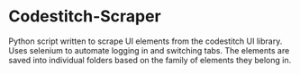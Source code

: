 # Codestitch-Scraper

Python script written to scrape UI elements from the codestitch UI library. Uses selenium to automate logging in and switching tabs. The elements are saved into individual folders based on the family of elements they belong in.
